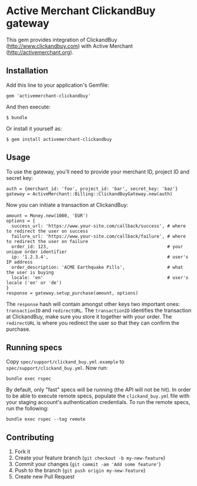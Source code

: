 # Active Merchant ClickandBuy gateway

This gem provides integration of ClickandBuy (http://www.clickandbuy.com) with Active Merchant (http://activemerchant.org).

## Installation

Add this line to your application's Gemfile:

    gem 'activemerchant-clickandbuy'

And then execute:

    $ bundle

Or install it yourself as:

    $ gem install activemerchant-clickandbuy

## Usage

To use the gateway, you'll need to provide your merchant ID, project ID and secret key:

    auth = {merchant_id: 'foo', project_id: 'bar', secret_key: 'baz'}
    gateway = ActiveMerchant::Billing::ClickandBuyGateway.new(auth)

Now you can initiate a transaction at ClickandBuy:

    amount = Money.new(1000, 'EUR')
    options = {
      success_url: 'https://www.your-site.com/callback/success', # where to redirect the user on success
      failure_url: 'https://www.your-site.com/callback/failure', # where to redirect the user on failure
      order_id: 123,                                             # your unique order identifier
      ip: '1.2.3.4',                                             # user's IP address
      order_description: 'ACME Earthquake Pills',                # what the user is buying
      locale: 'en'                                               # user's locale ('en' or 'de')
    }
    response = gateway.setup_purchase(amount, options)

The `response` hash will contain amongst other keys two important ones: `transactionID` and `redirectURL`.
The `transactionID` identifies the transaction at ClickandBuy, make sure you store it together with your order.
The `redirectURL` is where you redirect the user so that they can confirm the purchase.

## Running specs

Copy `spec/support/clickand_buy.yml.example` to `spec/support/clickand_buy.yml`. Now run:

    bundle exec rspec

By default, only "fast" specs will be running (the API will not be hit). In order to be able
to execute remote specs, populate the `clickand_buy.yml` file with your staging account's
authentication credentials. To run the remote specs, run the following:

    bundle exec rspec --tag remote

## Contributing

1. Fork it
2. Create your feature branch (`git checkout -b my-new-feature`)
3. Commit your changes (`git commit -am 'Add some feature'`)
4. Push to the branch (`git push origin my-new-feature`)
5. Create new Pull Request
